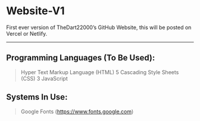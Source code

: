 # Website-V1
First ever version of TheDart22000’s GitHub Website, this will be posted on Vercel or Netlify.

<hr>

## Programming Languages (To Be Used):
> Hyper Text Markup Language (HTML) 5
> Cascading Style Sheets (CSS) 3
> JavaScript

## Systems In Use:
> Google Fonts (https://www.fonts.google.com)

